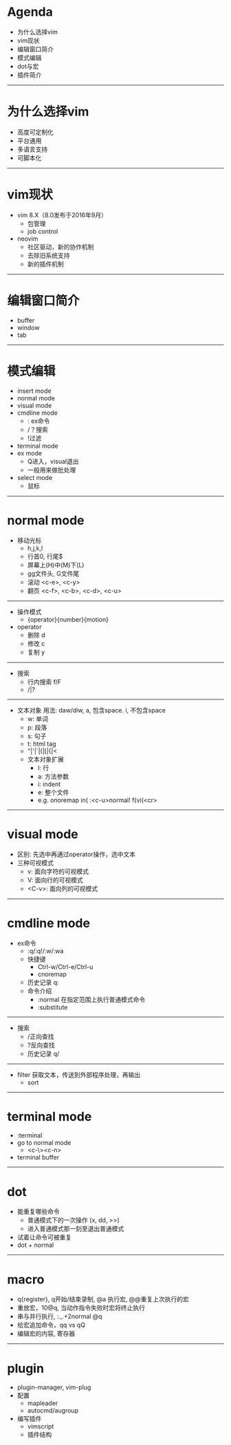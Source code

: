 # Agenda
  - 为什么选择vim
  - vim现状
  - 编辑窗口简介
  - 模式编辑
  - dot与宏
  - 插件简介

<!--
  Note:
  刚学几个月, 有些内容可能不大准确^.^
  -->
  
  ---
  
# 为什么选择vim
  - 高度可定制化
  - 平台通用
  - 多语言支持
  - 可脚本化

  ---

# vim现状
  - vim 8.X（8.0发布于2016年9月）
    + 包管理
    + job control
  - neovim
    + 社区驱动，新的协作机制
    + 去除旧系统支持
    + 新的插件机制
<!--
  Note:
  大体上开发活跃，项目较健康，值的投资学一下。
  -->

  ---

# 编辑窗口简介
  - buffer
  - window
  - tab

<!--
  Note:
  buffer文件在内存中的表示
  window是buffer的窗口/viewport, 一个buffer可以被多个window view
  tab是一种管理window的方式
  -->

  ---

# 模式编辑
  - insert mode
  - normal mode
  - visual mode
  - cmdline mode
    + : ex命令
    + /？搜索
    + !过滤
  - terminal mode
  - ex mode
    + Q进入，visual退出
    + 一般用来做批处理
  - select mode
    + 鼠标

<!--
  Note:
  ex是vi之前的行编辑器，是对ed的改进
  @: 重复ex命令
  -->

  ---

# normal mode
  - 移动光标
    + h,j,k,l
    + 行首0, 行尾$
    + 屏幕上(H)中(M)下(L)
    + gg文件头, G文件尾
    + 滚动 \<c-e\>, \<c-y\>
    + 翻页 \<c-f\>, \<c-b\>, \<c-d\>, \<c-u\>

  ---

  - 操作模式
    + {operator}{number}{motion}
  - operator
    + 删除 d
    + 修改 c
    + 复制 y

  ---

  - 搜索
    + 行内搜索 f/F
    + /|?

  ---

  - 文本对象
    用法: daw/diw, a, 包含space. i, 不包含space
    + w: 单词
    + p: 段落
    + s: 句子
    + t: html tag
    + "|'|`|(|[|{|<
    + 文本对象扩展
      + l: 行
      + a: 方法参数
      + i: indent
      + e: 整个文件
      + e.g.
        onoremap in( :\<c-u\>normal! f(vi(\<cr\>
<!--
  Note:
  重复的操作符表示对当前行操作，dd/cc/yy
  -->

  ---

# visual mode
  - 区别: 先选中再通过operator操作，选中文本
  - 三种可视模式
    + v: 面向字符的可视模式
    + V: 面向行的可视模式
    + \<C-v\>: 面向列的可视模式
<!--
  Note:
  o: 切换选区的活动端
  gv: 重选上次高亮选区
  只要可能最好用操作符命令，而不是可视模式
  -->

  ---

# cmdline mode 
  - ex命令
    + :q/:q!/:w/:wa
    + 快捷键
      * Ctrl-w/Ctrl-e/Ctrl-u
      * cnoremap
    + 历史记录 q:
    + 命令介绍
      * :normal 在指定范围上执行普通模式命令
      * :substitute
      
  ---
      
  - 搜索
    + /正向查找
    + ?反向查找
    + 历史记录 q/

---

  - filter 获取文本，传送到外部程序处理，再输出
    + sort

<!--
  Note:
  搜索
  1. 正则magic, nomagic, very magic
  指定范围
  1. 可视模式选择
  2. :{start},{end} e.g.  :.,5p  .代表当前行，$代表行尾，%代表整个文件
  -->

  ---

# terminal mode
  - :terminal
  - go to normal mode
    + \<c-\\>\<c-n\>
  - terminal buffer

---

# dot
  - 能重复哪些命令
    + 普通模式下的一次操作 (x, dd, \>\>)
    + 进入普通模式那一刻至退出普通模式
  - 试着让命令可被重复
  - dot + normal

---

# macro
  - q{register}, q开始/结束录制, @a 执行宏, @@重复上次执行的宏
  - 重放宏，10@q, 当动作指令失败时宏将终止执行
  - 串与并行执行, :.,.+2normal @q
  - 给宏追加命令，qq vs qQ
  - 编辑宏的内容, 寄存器

<!--
  Note:
  无名寄存器 "
  复制专用寄存器 0
  系统剪贴版 +
  表达式寄存器
-->

---

# plugin
  - plugin-manager, vim-plug
  - 配置
    * mapleader
    * autocmd/augroup
  - 编写插件
    + vimscript
    <!--
      * 变量
        1. let a=0
        2. 选项 let &textwidth = 100
        3. 本地选项 let &l:number = 1
        4. 作为变量的寄存器 let &a = 1
        5. 变量类型：Number/Float/String/列表
	  * 变量作用域
        1. 局部变量（字母冒号开头） let b:hello = "world"
	  * 流程控制
	  * 比较 （== ==？ ==#）
	  * 函数
        1. 函数名首字母大写
        2. 函数默认返回值为0
        3. 调用方式， call Foo(), 或者用在表达式中：echom Foo()  
        4. 函数参数 a:name
        5. 可变参数 a:000
        6. 函数参数不能赋值  
        7. 内置函数-->
    + 插件结构
    <!--
      * colors
      * plugin
      * ftdetect -- filetype相关的autocmd
      * ftplugin -- filetype相关
      * indent -- filetype indent相关
      * compiler
      * after
      * autoload -- 延迟插件
      * doc -->







  
